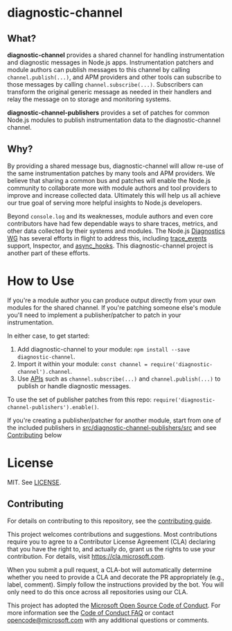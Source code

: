 # diagnostic-channel

## What?

**diagnostic-channel** provides a shared channel for handling instrumentation
and diagnostic messages in Node.js apps. Instrumentation patchers and module
authors can publish messages to this channel by calling `channel.publish(...)`,
and APM providers and other tools can subscribe to those messages by calling
`channel.subscribe(...)`. Subscribers can transform the original generic message
as needed in their handlers and relay the message on to storage and monitoring
systems.

**diagnostic-channel-publishers** provides a set of patches for common Node.js
modules to publish instrumentation data to the diagnostic-channel channel.  

## Why?

By providing a shared message bus, diagnostic-channel will allow re-use of the
same instrumentation patches by many tools and APM providers. We believe that
sharing a common bus and patches will enable the Node.js community to
collaborate more with module authors and tool providers to improve and increase
collected data. Ultimately this will help us all achieve our true goal of
serving more helpful insights to Node.js developers.

Beyond `console.log` and its weaknesses, module authors and even core
contributors have had few dependable ways to share traces, metrics, and other
data collected by their systems and modules. The Node.js [Diagnostics WG][] has
several efforts in flight to address this, including [trace_events][] support,
Inspector, and [async_hooks][]. This diagnostic-channel project is another
part of these efforts.

[Diagnostics WG]: https://github.com/nodejs/diagnostics
[trace_events]: https://github.com/nodejs/node/pull/11207#issuecomment-295331471
[async_hooks]: https://github.com/nodejs/node/pull/11883


# How to Use

If you're a module author you can produce output directly from your own
modules for the shared channel. If you're patching someone else's module you'll
need to implement a publisher/patcher to patch in your instrumentation.

In either case, to get started:

1. Add diagnostic-channel to your module: `npm install --save
   diagnostic-channel`.
2. Import it within your module: `const channel =
   require('diagnostic-channel').channel`.
3. Use [APIs][] such as `channel.subscribe(...)` and `channel.publish(...)`
   to publish or handle diagnostic messages.

[APIs]: ./src/diagnostic-channel/README.md

To use the set of publisher patches from this repo:
`require('diagnostic-channel-publishers').enable()`.

If you're creating a publisher/patcher for another module, start from one of the
included publishers in [src/diagnostic-channel-publishers/src](https://github.com/Microsoft/node-diagnostic-channel/tree/master/src/diagnostic-channel-publishers/src)
and see [Contributing](#Contributing) below

# License

MIT. See [LICENSE](./LICENSE).

## Contributing
For details on contributing to this repository, see the [contributing guide](https://github.com/microsoft/node-diagnostic-channel/master/CONTRIBUTING.md).

This project welcomes contributions and suggestions. Most contributions require you to agree to a Contributor License Agreement (CLA) declaring that you have the right to, and actually do, grant us the rights to use your contribution. For details, visit
https://cla.microsoft.com.

When you submit a pull request, a CLA-bot will automatically determine whether you need to provide a CLA and decorate the PR appropriately (e.g., label, comment). Simply follow the instructions provided by the bot. You will only need to do this once across all repositories using our CLA.

This project has adopted the [Microsoft Open Source Code of Conduct](https://opensource.microsoft.com/codeofconduct/). For more information see the [Code of Conduct FAQ](https://opensource.microsoft.com/codeofconduct/faq/) or contact [opencode@microsoft.com](mailto:opencode@microsoft.com) with any additional questions or comments.
